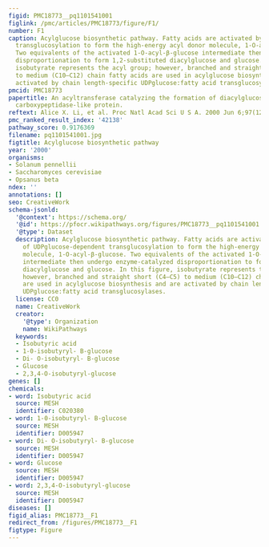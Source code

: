 ```yaml
---
figid: PMC18773__pq1101541001
figlink: /pmc/articles/PMC18773/figure/F1/
number: F1
caption: Acylglucose biosynthetic pathway. Fatty acids are activated by means of UDPglucose-dependent
  transglucosylation to form the high-energy acyl donor molecule, 1-O-acyl-β-glucose.
  Two equivalents of the activated 1-O-acyl-β-glucose intermediate then undergo enzyme-catalyzed
  disproportionation to form 1,2-substituted diacylglucose and glucose. In this figure,
  isobutyrate represents the acyl group; however, branched and straight short (C4–C5)
  to medium (C10–C12) chain fatty acids are used in acylglucose biosynthesis and are
  activated by chain length-specific UDPglucose:fatty acid transglucosylases.
pmcid: PMC18773
papertitle: An acyltransferase catalyzing the formation of diacylglucose is a serine
  carboxypeptidase-like protein.
reftext: Alice X. Li, et al. Proc Natl Acad Sci U S A. 2000 Jun 6;97(12):6902-6907.
pmc_ranked_result_index: '42138'
pathway_score: 0.9176369
filename: pq1101541001.jpg
figtitle: Acylglucose biosynthetic pathway
year: '2000'
organisms:
- Solanum pennellii
- Saccharomyces cerevisiae
- Opsanus beta
ndex: ''
annotations: []
seo: CreativeWork
schema-jsonld:
  '@context': https://schema.org/
  '@id': https://pfocr.wikipathways.org/figures/PMC18773__pq1101541001.html
  '@type': Dataset
  description: Acylglucose biosynthetic pathway. Fatty acids are activated by means
    of UDPglucose-dependent transglucosylation to form the high-energy acyl donor
    molecule, 1-O-acyl-β-glucose. Two equivalents of the activated 1-O-acyl-β-glucose
    intermediate then undergo enzyme-catalyzed disproportionation to form 1,2-substituted
    diacylglucose and glucose. In this figure, isobutyrate represents the acyl group;
    however, branched and straight short (C4–C5) to medium (C10–C12) chain fatty acids
    are used in acylglucose biosynthesis and are activated by chain length-specific
    UDPglucose:fatty acid transglucosylases.
  license: CC0
  name: CreativeWork
  creator:
    '@type': Organization
    name: WikiPathways
  keywords:
  - Isobutyric acid
  - 1-0-isobutyryl- B-glucose
  - Di- O-isobutyryl- B-glucose
  - Glucose
  - 2,3,4-O-isobutyryl-glucose
genes: []
chemicals:
- word: Isobutyric acid
  source: MESH
  identifier: C020380
- word: 1-0-isobutyryl- B-glucose
  source: MESH
  identifier: D005947
- word: Di- O-isobutyryl- B-glucose
  source: MESH
  identifier: D005947
- word: Glucose
  source: MESH
  identifier: D005947
- word: 2,3,4-O-isobutyryl-glucose
  source: MESH
  identifier: D005947
diseases: []
figid_alias: PMC18773__F1
redirect_from: /figures/PMC18773__F1
figtype: Figure
---
```

